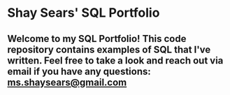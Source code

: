 # Shay Sears' SQL Portfolio

## Welcome to my SQL Portfolio! This code repository contains examples of SQL that I've written. Feel free to take a look and reach out via email if you have any questions: ms.shaysears@gmail.com
